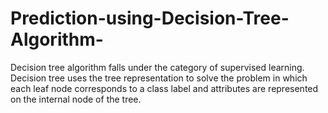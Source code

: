 # Prediction-using-Decision-Tree-Algorithm-
Decision tree algorithm falls under the category of supervised learning. Decision tree uses the tree representation to solve the problem in which each leaf node corresponds to a class label and attributes are represented on the internal node of the tree.
